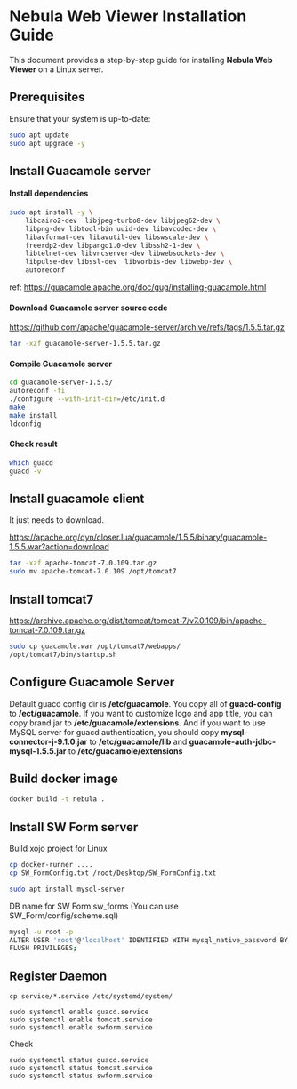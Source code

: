 # Nebula Web Viewer Installation Guide

This document provides a step-by-step guide for installing **Nebula Web Viewer** on a Linux server.

## Prerequisites

Ensure that your system is up-to-date:

```bash
sudo apt update
sudo apt upgrade -y
```

## Install Guacamole server

#### Install dependencies

```bash
sudo apt install -y \
    libcairo2-dev  libjpeg-turbo8-dev libjpeg62-dev \
    libpng-dev libtool-bin uuid-dev libavcodec-dev \
    libavformat-dev libavutil-dev libswscale-dev \
    freerdp2-dev libpango1.0-dev libssh2-1-dev \
    libtelnet-dev libvncserver-dev libwebsockets-dev \
    libpulse-dev libssl-dev  libvorbis-dev libwebp-dev \
    autoreconf
```
ref: https://guacamole.apache.org/doc/gug/installing-guacamole.html

#### Download Guacamole server source code

https://github.com/apache/guacamole-server/archive/refs/tags/1.5.5.tar.gz

```bash
tar -xzf guacamole-server-1.5.5.tar.gz
```

#### Compile Guacamole server

```bash
cd guacamole-server-1.5.5/
autoreconf -fi
./configure --with-init-dir=/etc/init.d
make
make install
ldconfig
```

#### Check result

```bash
which guacd
guacd -v
```

## Install guacamole client

It just needs to download.

https://apache.org/dyn/closer.lua/guacamole/1.5.5/binary/guacamole-1.5.5.war?action=download

```bash
tar -xzf apache-tomcat-7.0.109.tar.gz
sudo mv apache-tomcat-7.0.109 /opt/tomcat7
```

## Install tomcat7

https://archive.apache.org/dist/tomcat/tomcat-7/v7.0.109/bin/apache-tomcat-7.0.109.tar.gz

```bash
sudo cp guacamole.war /opt/tomcat7/webapps/
/opt/tomcat7/bin/startup.sh
```

## Configure Guacamole Server

Default guacd config dir is **/etc/guacamole**. You copy all of **guacd-config** to **/ect/guacamole**. If you want to customize logo and app title, you can copy brand.jar to **/etc/guacamole/extensions**. And if you want to use MySQL server for guacd authentication, you should copy **mysql-connector-j-9.1.0.jar** to **/etc/guacamole/lib** and **guacamole-auth-jdbc-mysql-1.5.5.jar** to **/etc/guacamole/extensions**

## Build docker image

```bash
docker build -t nebula .
```

## Install SW Form server

Build xojo project for Linux

```bash
cp docker-runner ....
cp SW_FormConfig.txt /root/Desktop/SW_FormConfig.txt
```

```bash
sudo apt install mysql-server
```

DB name for SW Form sw_forms (You can use SW_Form/config/scheme.sql)

```bash
mysql -u root -p
ALTER USER 'root'@'localhost' IDENTIFIED WITH mysql_native_password BY 'new_password';
FLUSH PRIVILEGES;
```

## Register Daemon

```
cp service/*.service /etc/systemd/system/

sudo systemctl enable guacd.service
sudo systemctl enable tomcat.service
sudo systemctl enable swform.service
```

Check

```
sudo systemctl status guacd.service
sudo systemctl status tomcat.service
sudo systemctl status swform.service
```
